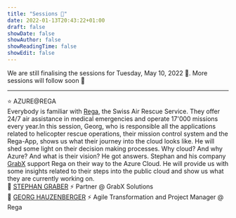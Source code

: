 ```yaml
---
title: "Sessions 📅"
date: 2022-01-13T20:43:22+01:00
draft: false
showDate: false
showAuthor: false
showReadingTime: false
showEdit: false
---
```


We are still finalising the sessions for Tuesday, May 10, 2022 📅. More sessions will follow soon 🙂

----

⭐️ AZURE@REGA  
Everybody is familiar with [Rega](https://rega.ch/), the Swiss Air Rescue Service. They offer 24/7 air assistance in medical emergencies and operate 17'000 missions every year.In this session, Georg, who is responsible all the applications related to helicopter rescue operations, their mission control system and the Rega-App, shows us what their journey into the cloud looks like. He will shed some light on their decision making processes. Why cloud? And why Azure? And what is their vision? He got answers. Stephan and his company [GrabX](https://grabx.ch/) support Rega on their way to the Azure Cloud. He will provide us with some insights related to their steps into the public cloud and show us what they are currently working on.  
🙂 [STEPHAN GRABER](https://www.linkedin.com/in/stephan-graber-945324178/) ⚡️ Partner @ GrabX Solutions  
🙂 [GEORG HAUZENBERGER](https://www.linkedin.com/in/georg-hauzenberger-767a4894/) ⚡️ Agile Transformation and Project Manager @ Rega

<!--<script type="text/javascript" src="https://sessionize.com/api/v2/88w1xsaq/view/Sessions"></script>-->
<!--
🕜 **10:30 am @ Room 2**  
⭐️ **MIGRATE TO AZURE SWITZERLAND!**
Azure Switzerland is public, but how to migrate? I have already done it. Learn from my experiences, get the best practices and see how to architect a multi geo cloud deployment. Maximize your compliance, get the best response times and even save money with the right design approach.  
🙂 [MATTHIAS GESSENAY](https://www.linkedin.com/in/matthias-gessenay/) ⚡️ Azure Alchemist, MVP and Cloud Architect @ Corporate Software

🕜 **10:30 am @ Room 3**  
⭐️ **YO ! WHAT CAN AKS DO FOR ME ?**
Why is everyone talking about Kubernetes ? My app just runs fine in azure app service. Also I hear people say say Serverless is the future, so what is the matter with all these big K8 machines ? Now should I quit everything and jump ship to AKS ? I don't know🤨 😐 What do you think ? This is exactly what I thought a year ago. And in this session, I would like to share my learnings in a quest to find those answers  
🙂 [RAJKUMAR BALAKRISHNAN](https://www.linkedin.com/in/raj-microsoft/) ⚡️ Customer Success Engineering @ Microsoft

🕜 **11:30 am @ Room 2**  
⭐️ **MY TOP 10 TIPS TO DRIVE YOUR MICROSOFT CLOUD CAREER**
In this session I will share different tips and ideas how you can push your Microsoft cloud career forward. I will share my own experience, the steps I took and still take every single day, and give you valuable inputs about focus, learning, speaking, self-development and much more. Don't miss this!  
🙂 MARCEL ZEHNER ⚡️ Microsoft Azure MVP @ SoftwareOne

🕜 **11:30 am @ Room 3**  
⭐️ **MONTE CARLO MARKET RISK PROCESSING AND ANALYTICS WITH AZURE DATABRICKS**
At Zurich Insurance's Investment Management, we moved the processing of the market risk models and the risk analytics to Azure Databricks. This session gives an overview of the solution and the lessons learned from implementation and operations.  
🙂 VALERIO BÜRKER ⚡️ Program Manager Investment Information Solutions @ Zurich Insurance

🕜 **1:15 pm @ Room 2**  
⭐️ **GETTING STARTED WITH AZURE GOVERNANCE AND MANAGEMENT**
Operations don't go away in the cloud, and you will need to manage your cloud environment and configure guardrails to make sure you stay secure, consistent, and keep your costs under control. In this session, Thomas Maurer will show you how you can get started with Azure governance and management to make sure you can efficiently manage costs, security baselines, company policies, and much more using Azure Governance and management features. This includes features like Azure Policy and Blueprints.  
🙂 THOMAS MAURER ⚡️ Cloud Advocate @ Microsoft

🕜 **1:15 pm @ Room 3**  
⭐️ **DEBUGGING AND INTERACTING WITH PRODUCTION APPLICATIONS IN AZURE**
Once an application is up and running on Azure, developers must find ways to debug and interact with the production applications with minimal impact and maximal efficiency. Azure comes with a full set of tools and utilities that can be used to manage and monitor your applications. In this session, we will see how Streaming logs work to monitor the production application in live time. We will also talk about Deployment slots that enable easy A/B testing of new features and show how Snapshot Debugging can be used to live debug applications. We'll also see how other tools can be used to manage your websites and containers live.  
🙂 LAURENT BUGNION ⚡️ Cloud Developer Advocate @ Microsoft

🕜 **2:15 pm @ Room 2**  
⭐️ **AZURE MIGRATE - WHEN IT MAKES SENSE AND WHEN NOT.**
Overview, configuration and pitfalls on Azure Migrate based on a real-life customer example. Covers the migration from VMware & Hyper-V, agentless and agent based.  
🙂 MARCO MANNONI ⚡️ Life Begins At The End Of Your Comfort Zone

🕜 **3:15 pm @ Room 3**  
⭐️ **TOP AZURE SECURITY FAILS AND HOW TO AVOID THEM**
Karl Ots has assessed the security of over 100 solutions built on the Microsoft Azure cloud. He has found that there are 6 key security pitfalls that are common across all industry verticals and company sizes. In this session, he will share what these security pitfalls are, why do they matter and how to mitigate them.  
🙂 KARL OTS ⚡️ Azure MVP | Chief Consulting Officer @ Zure
-->

